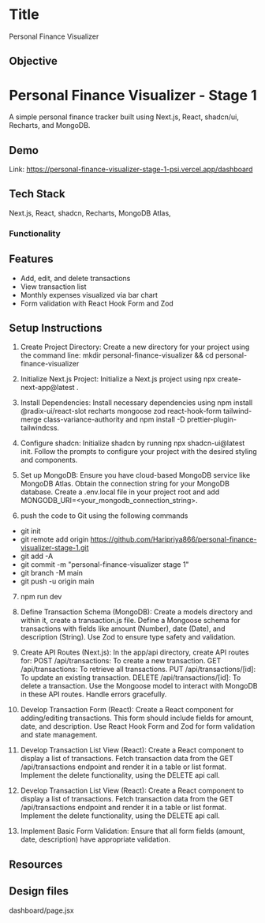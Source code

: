 # Title
Personal Finance Visualizer

## Objective
# Personal Finance Visualizer - Stage 1

A simple personal finance tracker built using Next.js, React, shadcn/ui, Recharts, and MongoDB.

## Demo

Link: https://personal-finance-visualizer-stage-1-psi.vercel.app/dashboard

## Tech Stack
Next.js, React, shadcn, Recharts, MongoDB Atlas, 

### Functionality
## Features

- Add, edit, and delete transactions
- View transaction list
- Monthly expenses visualized via bar chart
- Form validation with React Hook Form and Zod
  
## Setup Instructions
1) Create Project Directory: Create a new directory for your project using the command line: mkdir personal-finance-visualizer && cd personal-finance-visualizer
   
2) Initialize Next.js Project: Initialize a Next.js project using npx create-next-app@latest .

3) Install Dependencies: Install necessary dependencies using npm install @radix-ui/react-slot recharts mongoose zod react-hook-form tailwind-merge class-variance-authority and npm install -D prettier-plugin-tailwindcss.

4) Configure shadcn: Initialize shadcn by running npx shadcn-ui@latest init. Follow the prompts to configure your project with the desired styling and components.

5) Set up MongoDB: Ensure you have cloud-based MongoDB service like MongoDB Atlas. Obtain the connection string for your MongoDB database. Create a .env.local file in your project root and add MONGODB_URI=<your_mongodb_connection_string>.

6) push the code to Git using the following commands

* git init
* git remote add origin https://github.com/Haripriya866/personal-finance-visualizer-stage-1.git
* git add -A
* git commit -m "personal-finance-visualizer stage 1"
* git branch -M main
* git push -u origin main

7) npm run dev 
   
8) Define Transaction Schema (MongoDB): Create a models directory and within it, create a transaction.js file. Define a Mongoose schema for transactions with fields like amount (Number), date (Date), and description (String). Use Zod to ensure type safety and validation.
 
9)  Create API Routes (Next.js): In the app/api directory, create API routes for:
POST /api/transactions: To create a new transaction.
GET /api/transactions: To retrieve all transactions.
PUT /api/transactions/[id]: To update an existing transaction.
DELETE /api/transactions/[id]: To delete a transaction.
Use the Mongoose model to interact with MongoDB in these API routes. Handle errors gracefully.

10) Develop Transaction Form (React): Create a React component for adding/editing transactions. This form should include fields for amount, date, and description. Use React Hook Form and Zod for form validation and state management.

11) Develop Transaction List View (React): Create a React component to display a list of transactions. Fetch transaction data from the GET /api/transactions endpoint and render it in a table or list format. Implement the delete functionality, using the DELETE api call.

12) Develop Transaction List View (React): Create a React component to display a list of transactions. Fetch transaction data from the GET /api/transactions endpoint and render it in a table or list format. Implement the delete functionality, using the DELETE api call.

13) Implement Basic Form Validation: Ensure that all form fields (amount, date, description) have appropriate validation.


## Resources
## Design files
dashboard/page.jsx


    